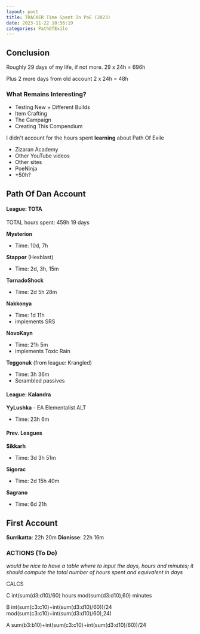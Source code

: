 ```yaml
---
layout: post
title: TRACKER Time Spent In PoE (2023)
date: 2023-11-22 18:56:19
categories: PathOfExile
---
```

## Conclusion
Roughly 29 days of my life, if not more.
29 x 24h = 696h

Plus 2 more days from old account
2 x 24h = 48h

### What Remains Interesting?
- Testing New + Different Builds
- Item Crafting
- The Campaign
- Creating This Compendium

I didn't account for the hours spent **learning** about Path Of Exile
- Zizaran Academy
- Other YouTube videos
- Other sites
- PoeNinja
- +50h?

## Path Of Dan Account
#### League: TOTA
TOTAL hours spent: 459h
19 days 

**Mysterion**
- Time: 10d, 7h

**Stappor** (Hexblast)
- Time: 2d, 3h, 15m

**TornadoShock**
- Time: 2d 5h 28m

**Nakkonya**
- Time: 1d 11h
- implements SRS

**NovoKayn** 
- Time: 21h 5m
- implements Toxic Rain 

**Teggonuk** (from league: Krangled)
- Time: 3h 36m
- Scrambled passives

#### League: Kalandra
**YyLushka** - EA Elementalist ALT
- Time: 23h 6m

#### Prev. Leagues
**Sikkarh**
- Time: 3d 3h 51m

**Sigorac**
- Time: 2d 15h 40m

**Sagrano**
- Time: 6d 21h

## First Account
**Surrikatta**: 22h 20m
**Dionisse**: 22h 16m

### ACTIONS (To Do)
*would be nice to have a table where to input the days, hours and minutes; it should compute the total number of hours spent and equivalent in days*

CALCS

C
int(sum(d3:d10)/60) hours
mod(sum(d3:d10),60) minutes

B
int(sum(c3:c10)+int(sum(d3:d10)/60))/24
mod(sum(c3:c10)+int(sum(d3:d10)/60),24)

A
sum(b3:b10)+int(sum(c3:c10)+int(sum(d3:d10)/60))/24